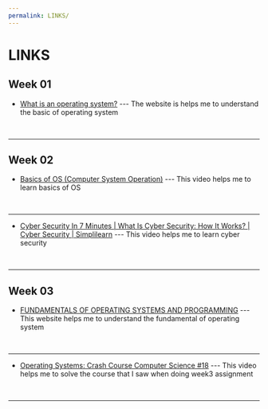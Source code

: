 ```yaml
---
permalink: LINKS/
---
```


# LINKS

## Week 01
* [What is an operating system?](https://edu.gcfglobal.org/en/computerbasics/understanding-operating-systems/1/#) ---
The website is helps me to understand the basic of operating system
<br>
<hr>

## Week 02
* [Basics of OS (Computer System Operation)](https://www.youtube.com/watch?v=VjPgYcQqqN0) --- This video helps me to learn basics of OS
<br>
<hr>

* [Cyber Security In 7 Minutes | What Is Cyber Security: How It Works? | Cyber Security | Simplilearn](https://www.youtube.com/watch?v=inWWhr5tnEA) --- This video helps me to learn cyber security
<br>
<hr>

## Week 03
* [FUNDAMENTALS OF OPERATING SYSTEMS AND PROGRAMMING](https://www.mit.edu.au/study-with-us/units/MN404/MN404%20-%20Fundamentals%20of%20Operating%20Systems%20and%20Programming) --- This website helps me to understand the fundamental of operating system
<br>
<hr>

* [Operating Systems: Crash Course Computer Science #18](https://www.youtube.com/watch?v=26QPDBe-NB8) --- This video helps me to solve the course that I saw when doing week3 assignment
<br>
<hr>
